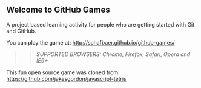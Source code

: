 ## Welcome to GitHub Games

A project based learning activity for people who are getting started with Git and GitHub.

You can play the game at: http://schafbaer.github.io/github-games/

>> _*SUPPORTED BROWSERS*: Chrome, Firefox, Safari, Opera and IE9+_

This fun open source game was cloned from: https://github.com/jakesgordon/javascript-tetris
